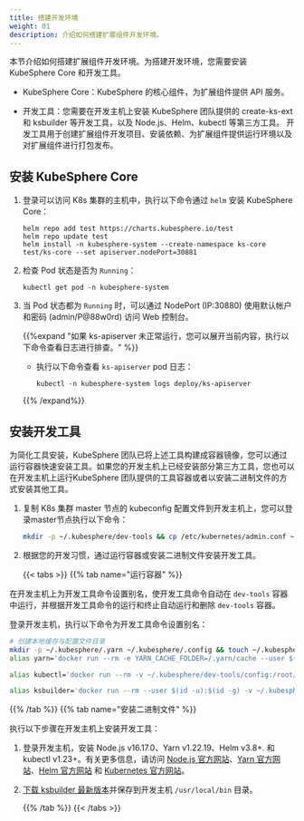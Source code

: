 ```yaml
---
title: 搭建开发环境
weight: 01
description: 介绍如何搭建扩展组件开发环境。
---
```


本节介绍如何搭建扩展组件开发环境。为搭建开发环境，您需要安装 KubeSphere Core 和开发工具。

* KubeSphere Core：KubeSphere 的核心组件，为扩展组件提供 API 服务。

* 开发工具：您需要在开发主机上安装 KubeSphere 团队提供的 create-ks-ext 和 ksbuilder 等开发工具，以及 Node.js、Helm、kubectl 等第三方工具。 开发工具用于创建扩展组件开发项目、安装依赖、为扩展组件提供运行环境以及对扩展组件进行打包发布。


## 安装 KubeSphere Core


1. 登录可以访问 K8s 集群的主机中，执行以下命令通过 `helm` 安装 KubeSphere Core：

   ```
   helm repo add test https://charts.kubesphere.io/test
   helm repo update test
   helm install -n kubesphere-system --create-namespace ks-core test/ks-core --set apiserver.nodePort=30881
   ```

2. 检查 Pod 状态是否为 `Running`：

   ```
   kubectl get pod -n kubesphere-system
   ```

3. 当 Pod 状态都为 `Running` 时，可以通过 NodePort (IP:30880) 使用默认帐户和密码 (admin/P@88w0rd) 访问 Web 控制台。

   {{%expand "如果 ks-apiserver 未正常运行，您可以展开当前内容，执行以下命令查看日志进行排查。" %}}

   * 执行以下命令查看 `ks-apiserver` pod 日志：

      ```
      kubectl -n kubesphere-system logs deploy/ks-apiserver
      ```

   {{% /expand%}}



## 安装开发工具

为简化工具安装，KubeSphere 团队已将上述工具构建成容器镜像，您可以通过运行容器快速安装工具。如果您的开发主机上已经安装部分第三方工具，您也可以在开发主机上运行KubeSphere 团队提供的工具容器或者以安装二进制文件的方式安装其他工具。

1. 复制 K8s 集群 master 节点的 kubeconfig 配置文件到开发主机上，您可以登录master节点执行以下命令：

   ```bash
   mkdir -p ~/.kubesphere/dev-tools && cp /etc/kubernetes/admin.conf ~/.kubesphere/dev-tools/config
   ```


2. 根据您的开发习惯，通过运行容器或安装二进制文件安装开发工具。

   {{< tabs >}}
   {{% tab name="运行容器" %}}

在开发主机上为开发工具命令设置别名，使开发工具命令自动在 `dev-tools` 容器中运行，并根据开发工具命令的运行和终止自动运行和删除 `dev-tools` 容器。

登录开发主机，执行以下命令为开发工具命令设置别名：

```bash
# 创建本地缓存与配置文件目录
mkdir -p ~/.kubesphere/.yarn ~/.kubesphere/.config && touch ~/.kubesphere/.yarnrc
alias yarn='docker run --rm -e YARN_CACHE_FOLDER=/.yarn/cache --user $(id -u):$(id -g) -v $PWD:$PWD -v ~/.kubesphere/.yarnrc:/.yarnrc -v ~/.kubesphere/.yarn:/.yarn -v ~/.kubesphere/.config:/.config -w $PWD -p 8000:8000 -p 8001:8001 -it kubespheredev/dev-tools:v4.0.0-alpha.1 yarn'
```


```bash
alias kubectl='docker run --rm -v ~/.kubesphere/dev-tools/config:/root/.kube/config -v $PWD:$PWD -w $PWD -it kubespheredev/dev-tools:v4.0.0-alpha.1 kubectl'
```

```bash
alias ksbuilder='docker run --rm --user $(id -u):$(id -g) -v ~/.kubesphere/dev-tools/config:/tmp/kubeconfig -e KUBECONFIG=/tmp/kubeconfig -v $PWD:$PWD -w $PWD -it kubespheredev/dev-tools:v4.0.0-alpha.1 ksbuilder'
```

   {{% /tab %}}
   {{% tab name="安装二进制文件" %}}

执行以下步骤在开发主机上安装开发工具：

1. 登录开发主机，安装 Node.js v16.17.0、Yarn v1.22.19、Helm v3.8+. 和 kubectl v1.23+。有关更多信息，请访问 [Node.js 官方网站](https://nodejs.org/en/)、[Yarn 官方网站](https://yarnpkg.com)、[Helm 官方网站](https://helm.sh) 和 [Kubernetes 官方网站](https://kubernetes.io/docs/tasks/tools/)。

2. [下载 ksbuilder 最新版本](https://github.com/kubesphere/ksbuilder/releases)并保存到开发主机 `/usr/local/bin` 目录。

   {{% /tab %}}
   {{< /tabs >}}
